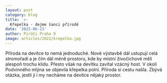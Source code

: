 ```yaml
---
layout: post
category: blog
title:  >-
  Křepelka - dejme šanci přírodě
date: '2022-06-23'
author: Piráti Praha 9
image: articles/2022/krepelka.jpg
---
```

Příroda na devítce to nemá jednoduché. Nové výstavbě dál ustupují celá stromořadí a je čím dál méně prostoru, kde by místní živočichové měli alespoň trochu klidu. Přesto však na devítku zavítal vzácný host. V okolí Podvinného mlýna se objevila křepelka polní. Příroda si cestu našla. Zbývá otázka, jestli jí i my necháme na devítce nějaký prostor. 
